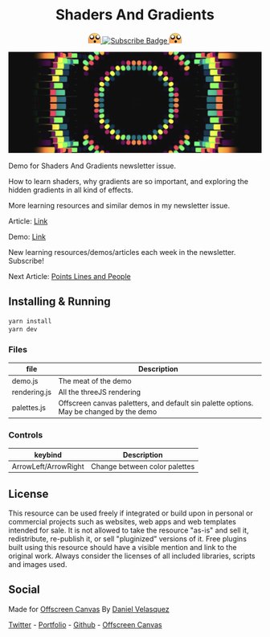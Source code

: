 <h1 align="center">Shaders And Gradients</h1>

<p align="center">
    <a href="https://offscreencanvas.com" target="_blank" rel="noopener noreferrer">
        <img width="25" src="./logo.png" alt="Offscreen Logo">
    </a>
    <a href="https://offscreencanvas.com" target="_blank" rel="noopener noreferrer">
        <img src="https://img.shields.io/badge/Learn%20More%20Webgl%20In%20The%20Newsletter-8A2BE2" alt="Subscribe Badge">
    </a>
    <a href="https://offscreencanvas.com" target="_blank" rel="noopener noreferrer">
        <img width="25" src="./logo.png" alt="Offscreen Logo">
    </a>
</p>

[![Shaders and gradients demo](./cover.png)](https://offscreencanvas.com/renders/shaders-and-gradients/)

Demo for Shaders And Gradients newsletter issue. 

How to learn shaders, why gradients are so important, and exploring the hidden gradients in all kind of effects.

More learning resources and similar demos in my newsletter issue. 

Article: [Link](https://offscreencanvas.com/issues/shaders-and-gradients/)

Demo: [Link](https://offscreencanvas.com/renders/shaders-and-gradients/)

New learning resources/demos/articles each week in the newsletter. Subscribe!

Next Article: [Points Lines and People](https://offscreencanvas.com/issues/points-lines-and-people)

## Installing & Running

```
yarn install
yarn dev
```

### Files

| file | Description |
| --- | --- |
| demo.js | The meat of the demo |
| rendering.js | All the threeJS rendering |
| palettes.js | Offscreen canvas paletters, and default sin palette options. May be changed by the demo |

### Controls

| keybind | Description |
| --- | --- |
| ArrowLeft/ArrowRight | Change between color palettes |

## License
This resource can be used freely if integrated or build upon in personal or commercial projects such as websites, web apps and web templates intended for sale. It is not allowed to take the resource "as-is" and sell it, redistribute, re-publish it, or sell "pluginized" versions of it. Free plugins built using this resource should have a visible mention and link to the original work. Always consider the licenses of all included libraries, scripts and images used.

## Social

Made for [Offscreen Canvas](https://offscreencanvas.com/)
By [Daniel Velasquez](https://twitter.com/Anemolito)

[Twitter](https://twitter.com/Anemolito) - [Portfolio](https://velasquezdaniel.com/) - [Github](https://github.com/Anemolo) - [Offscreen Canvas](https://offscreencanvas.com/)
